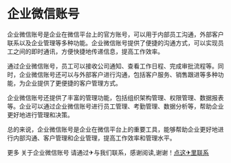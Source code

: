 # 企业微信账号

企业微信账号是企业在微信平台上的官方账号，可以用于内部员工沟通，外部客户联系以及企业管理等多种功能。企业微信账号提供了便捷的沟通方式，可以实现员工之间的即时通讯，方便快捷地传递信息，提高工作效率。

通过企业微信账号，员工可以接收公司通知、查看工作日程、完成审批流程等。同时，企业微信账号还可以与外部客户进行沟通，包括客户服务、销售跟进等多种功能，为企业提供了更便捷的客户管理方式。

企业微信账号还提供了丰富的管理功能，包括组织架构管理、权限管理、数据报表等。企业可以通过企业微信账号进行员工管理、考勤管理、数据分析等，帮助企业更好地进行管理和决策。

总的来说，企业微信账号是企业在微信平台上的重要工具，能够帮助企业更好地进行内部沟通、客户管理和企业管理，提高工作效率和管理水平。

更多 关于企业微信账号 请通过✈与我们联系，感谢阅读,谢谢！[点这✈里联系](https://w.k02.cc)